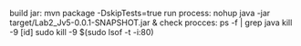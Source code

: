 build jar: mvn package -DskipTests=true
run process: nohup java -jar target/Lab2_Jv5-0.0.1-SNAPSHOT.jar &
check procces: ps -f | grep java
kill -9 [id]
sudo kill -9 $(sudo lsof -t -i:80)